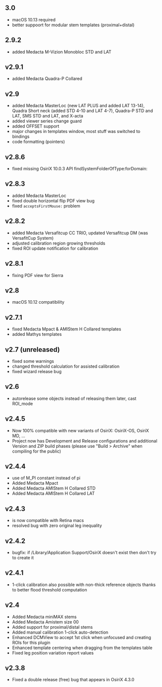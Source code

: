 ## 3.0
- macOS 10.13 required
- better suppoort for modular stem templates (proximal+distal)


## 2.9.2
- added Medacta M-Vizion Monobloc STD and LAT

## v2.9.1
- added Medacta Quadra-P Collared

## v2.9
- added Medacta MasterLoc (new LAT PLUS and added LAT 13-14), Quadra Short neck (added STD 4-10 and LAT 4-7), Quadra-P STD and LAT, SMS STD and LAT, and X-acta
- added viewer series change guard
- added OFFSET support
- major changes in templates window, most stuff was switched to bindings
- code formatting (pointers)

## v2.8.6
- fixed missing OsiriX 10.0.3 API findSystemFolderOfType:forDomain:

## v2.8.3
- added Medacta MasterLoc
- fixed double horizontal flip PDF view bug
- fixed ``acceptsFirstMouse:`` problem

## v2.8.2
- added Medacta Versafitcup CC TRIO, updated Versafitcup DM (was VersafitCup System)
- adjusted calibration region growing thresholds
- fixed ROI update notification for calibration

## v2.8.1
- fixing PDF view for Sierra

## v2.8
- macOS 10.12 compatibility

## v2.7.1
- fixed Medacta Mpact & AMIStem H Collared templates
- added Mathys templates

## v2.7 (unreleased)
- fixed some warnings
- changed threshold calculation for assisted calibration
- fixed wizard release bug

## v2.6
- autorelease some objects instead of releasing them later, cast ROI_mode

## v2.4.5
- Now 100% compatible with new variants of OsiriX: OsiriX-OS, OsiriX MD, ...
- Project now has Development and Release configurations and additional Version and ZIP build phases (please use "Build > Archive" when compiling for the public)

## v2.4.4
- use of M_PI constant instead of pi
- Added Medacta Mpact
- Added Medacta AMIStem H Collared STD
- Added Medacta AMIStem H Collared LAT

## v2.4.3
- is now compatible with Retina macs
- resolved bug with zero original leg inequality

## v2.4.2
- bugfix: if /Library/Application Support/OsiriX doesn't exist then don't try to create it

## v2.4.1
- 1-click calibration also possible with non-thick reference objects thanks to better flood threshold computation

## v2.4
- Added Medacta miniMAX stems
- Added Medacta Amistem size 00
- Added support for proximal/distal stems
- Added manual calibration 1-click auto-detection
- Enhanced DCMView to accept 1st click when unfocused and creating ROIs for this plugin
- Enhanced template centering when dragging from the templates table
- Fixed leg position variation report values

## v2.3.8
- Fixed a double release (free) bug that appears in OsiriX 4.3.0
